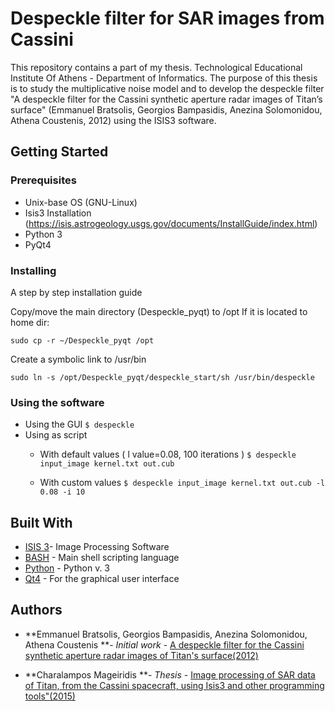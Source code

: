 # Despeckle filter for SAR images from Cassini

This repository contains a part of my thesis. Technological Educational Institute Of Athens - Department of Informatics.
The purpose of this thesis is to study the multiplicative noise model and tο develop the
despeckle filter "A despeckle filter for the Cassini synthetic aperture radar images of Titan’s
surface" (Emmanuel Bratsolis, Georgios Bampasidis, Anezina Solomonidou, Athena Coustenis,
2012) using the ISIS3 software.

## Getting Started


### Prerequisites
* Unix-base OS (GNU-Linux)
* Isis3 Installation (https://isis.astrogeology.usgs.gov/documents/InstallGuide/index.html)
* Python 3
* PyQt4


### Installing

A step by step installation guide

Copy/move the main directory (Despeckle_pyqt) to /opt
If it is located to home dir:

```
sudo cp -r ~/Despeckle_pyqt /opt
```

Create a symbolic link to /usr/bin

```
sudo ln -s /opt/Despeckle_pyqt/despeckle_start/sh /usr/bin/despeckle
```

### Using the software
* Using the GUI
```$ despeckle```
* Using as  script 
  * With default values ( l value=0.08, 100 iterations )
   ```$ despeckle input_image kernel.txt out.cub```
  
  * With custom values
  ```$ despeckle input_image kernel.txt out.cub -l 0.08 -i 10```



## Built With

* [ISIS 3](https://isis.astrogeology.usgs.gov/)- Image Processing Software
* [BASH](https://www.gnu.org/software/bash/) - Main shell scripting language
* [Python](https://www.python.org/) - Python v. 3
* [Qt4](http://doc.qt.io/archives/qt-4.8/) -  For the graphical user interface




## Authors

* **Emmanuel Bratsolis, Georgios Bampasidis, Anezina Solomonidou, Athena Coustenis **- *Initial work*  - [A despeckle filter for the Cassini synthetic aperture radar images of Titan's surface(2012)](https://www.sciencedirect.com/science/article/pii/S0032063311001127)



* **Charalampos Mageiridis **- *Thesis*  - [Image processing of SAR data of Titan, from the Cassini spacecraft, using Isis3 and other programming tools"(2015)]()






